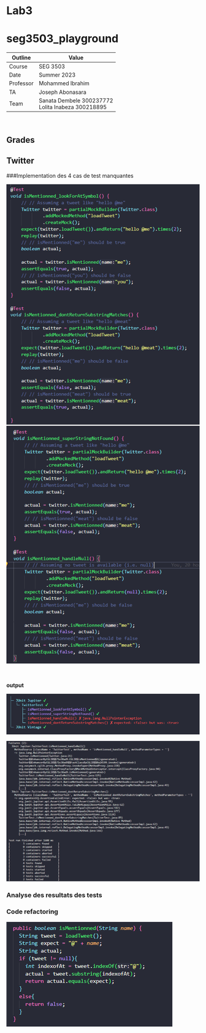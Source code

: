 # Lab3
# seg3503_playground
| Outline | Value |
| --- | --- |
| Course | SEG 3503 |
| Date | Summer 2023 |
| Professor | Mohammed Ibrahim  |
| TA | Joseph Abonasara  |
| Team | Sanata Dembele 300237772 <br> Lolita Inabeza 300218895|

<br>

## Grades


## Twitter

###Implementation des 4 cas de test manquantes

![missing tests](Photos/firstest.png)
<br>
![missing tests](Photos/secondtest.png)

<br>

**output**

![results1](Photos/testsBeforeRefactoring.png)

![results2](Photos/testsBeforeRefactoring_1.png)


### Analyse des resultats des tests

### Code refactoring

![new isMentionned](Photos/isMentionnedAfter.png)
